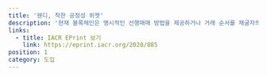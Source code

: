 ```yaml
---
title: '웬디, 착한 공정성 위젯'
description: '현재 블록체인은 명시적인 선행매매 방법을 제공하거나 거래 순서를 채굴자의 재량에 맡기고 있습니다. 클라우스 쿠르사웨는 이 백서에서 현지 시간을 사용하여 블록체인의 거래 순서에 대한 새로운 공정성 정의를 제안합니다.'
links:
  - title: IACR EPrint 보기
    link: https://eprint.iacr.org/2020/885
position: 1
category: 도입
---
```


